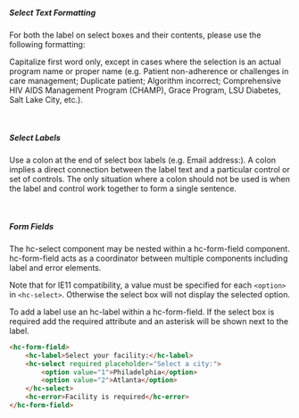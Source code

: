 ##### Select Text Formatting

For both the label on select boxes and their contents, please use the following formatting:

Capitalize first word only, except in cases where the selection is an actual program name or proper name (e.g. Patient non-adherence or challenges in care management; Duplicate patient; Algorithm incorrect; Comprehensive HIV AIDS Management Program (CHAMP), Grace Program, LSU Diabetes, Salt Lake City, etc.).

&nbsp;

##### Select Labels

Use a colon at the end of select box labels (e.g. Email address:). A colon implies a direct connection between the label text and a particular control or set of controls. The only situation where a colon should not be used is when the label and control work together to form a single sentence.

&nbsp;

##### Form Fields

The hc-select component may be nested within a hc-form-field component. hc-form-field acts as a coordinator between multiple components including label and error elements.

Note that for IE11 compatibility, a value must be specified for each `<option>` in `<hc-select>`. Otherwise the select box will not display the selected option.

To add a label use an hc-label within a hc-form-field. If the select box is required add the required attribute and an asterisk will be shown next to the label.

```html
<hc-form-field>
    <hc-label>Select your facility:</hc-label>
    <hc-select required placeholder="Select a city:">
        <option value="1">Philadelphia</option>
        <option value="2">Atlanta</option>
    </hc-select>
    <hc-error>Facility is required</hc-error>
</hc-form-field>
```
